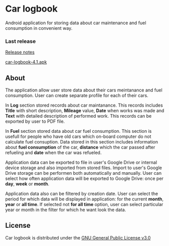 # Car logbook
Android application for storing data about car maintenance and fuel consumption in convenient way.
### Last release
[Release notes](https://github.com/Okvel/android-car-logbook/releases/tag/v4.1)

[car-logbook-4.1.apk](https://github.com/Okvel/android-car-logbook/releases/download/v4.1/car-logbook-4.1.apk)
## About
The application allow user store data about their cars meintanance and fuel consumption. User can create separate profile for each of their cars.

In **Log** section stored records about car maintanance. This records includes **Title** with short description, **Mileage** value, **Date** when works was made and **Text** with detailed description of performed work. This records can be exported by user to PDF file.

In **Fuel** section stored data about car fuel consumption. This section is usefull for people who have old cars which on-board computer do not calculate fuel consuption. Data stored in this section includes information about **fuel consumption** of the car, **distance** which the car passed after refueling and **date** when the car was refueled.

Application data can be exported to file in user's Google Drive or internal device storage and also imported from stored files. Import to user's Google Drive storage can be performen both automatically and manually. User can select how often application data will be exported to Google Drive: once per **day**, **week** or **month**.

Application data also can be filtered by creation date. User can select the period for which data will be displayed in application: for the current **month**, **year** or **all time**. If selected not **for all time** option, user can select particular year or month in the filter for which he want look the data.
## License
Car logbook is distributed under the [GNU General Public License v3.0](https://github.com/Okvel/android-car-logbook/blob/master/LICENSE)
